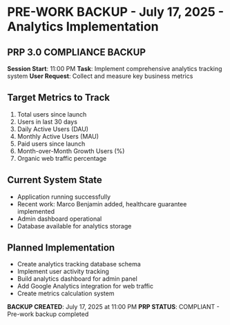 # PRE-WORK BACKUP - July 17, 2025 - Analytics Implementation

## PRP 3.0 COMPLIANCE BACKUP
**Session Start**: 11:00 PM
**Task**: Implement comprehensive analytics tracking system
**User Request**: Collect and measure key business metrics

## Target Metrics to Track
1. Total users since launch
2. Users in last 30 days
3. Daily Active Users (DAU)
4. Monthly Active Users (MAU)
5. Paid users since launch
6. Month-over-Month Growth Users (%)
7. Organic web traffic percentage

## Current System State
- Application running successfully
- Recent work: Marco Benjamin added, healthcare guarantee implemented
- Admin dashboard operational
- Database available for analytics storage

## Planned Implementation
- Create analytics tracking database schema
- Implement user activity tracking
- Build analytics dashboard for admin panel
- Add Google Analytics integration for web traffic
- Create metrics calculation system

**BACKUP CREATED**: July 17, 2025 at 11:00 PM
**PRP STATUS**: COMPLIANT - Pre-work backup completed